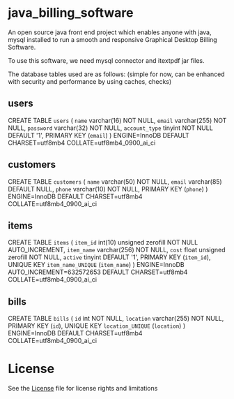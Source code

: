 # java_billing_software
An open source java front end project which enables anyone with java, mysql installed to run a smooth and responsive Graphical Desktop Billing Software.

To use this software, we need mysql connector and itextpdf jar files.

The database tables used are as follows: (simple for now, can be enhanced with security and performance by using caches, checks)

## users
CREATE TABLE `users` (
  `name` varchar(16) NOT NULL,
  `email` varchar(255) NOT NULL,
  `password` varchar(32) NOT NULL,
  `account_type` tinyint NOT NULL DEFAULT '1',
  PRIMARY KEY (`email`)
) ENGINE=InnoDB DEFAULT CHARSET=utf8mb4 COLLATE=utf8mb4_0900_ai_ci
## customers
CREATE TABLE `customers` (
  `name` varchar(50) NOT NULL,
  `email` varchar(85) DEFAULT NULL,
  `phone` varchar(10) NOT NULL,
  PRIMARY KEY (`phone`)
) ENGINE=InnoDB DEFAULT CHARSET=utf8mb4 COLLATE=utf8mb4_0900_ai_ci
## items
CREATE TABLE `items` (
  `item_id` int(10) unsigned zerofill NOT NULL AUTO_INCREMENT,
  `item_name` varchar(256) NOT NULL,
  `cost` float unsigned zerofill NOT NULL,
  `active` tinyint DEFAULT '1',
  PRIMARY KEY (`item_id`),
  UNIQUE KEY `item_name_UNIQUE` (`item_name`)
) ENGINE=InnoDB AUTO_INCREMENT=632572653 DEFAULT CHARSET=utf8mb4 COLLATE=utf8mb4_0900_ai_ci
## bills
CREATE TABLE `bills` (
  `id` int NOT NULL,
  `location` varchar(255) NOT NULL,
  PRIMARY KEY (`id`),
  UNIQUE KEY `location_UNIQUE` (`location`)
) ENGINE=InnoDB DEFAULT CHARSET=utf8mb4 COLLATE=utf8mb4_0900_ai_ci


# License
See the [License](https://github.com/rohitlalwani1510/java_billing_software/blob/main/license.md) file for license rights and limitations
